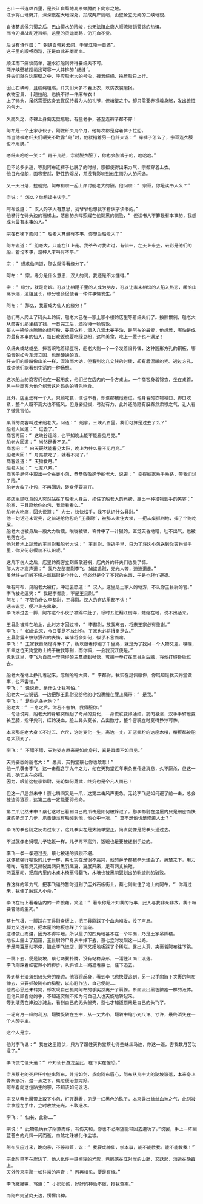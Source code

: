     巴山一带连绵百里，是长江自蜀地高原倾腾而下向东之地。
    江水将山地劈开，深深嵌在大地深处，形成两岸陡峭，山壁耸立无阙的三峡地貌。
    
    自诸葛武侯兴蜀之后，巴山蜀水的险峻，也无法阻止商人顺流倾销蜀锦的热情。
    而今刀兵战乱近百年，这里的货运商路，仍兀自不觉。
    
    后世有诗作曰：“ 朝辞白帝彩云间，千里江陵一日还”。
    这千里的顺畅商路，正是自此开磨而出。
    
    顺江而下痛快简单，逆水行船则非得要纤夫不可。
    两岸峡壁被挖凿出可容一人并排的‘细缝’。
    纤夫们就在这崖壁之中，呼应船老大的号令，拽着缆绳，拖着船只上行。
    
    因山石嶙峋，且缆绳粗砺，纤夫们大多不着上衣，以防衣裳磨损。
    衣物宝贵，十趟拉船，也换不得一件麻布衣！
    上了码头，虽然需要这身衣裳保持着为人的礼节，但峭壁之中，却只需要赤裸着身躯，发出兽性的气力。
    
    久而久之，赤裸上身倒无觉尴尬，有些老手，甚至连裤子都不穿！
    
    阿布是一个土家小伙子，刚做纤夫几个月，他每次都是穿着裤子拉船，
    而当他被老纤夫们嘲笑不敢露‘鸟’时，他就指着另一位纤夫说：“ 穿裤子怎么了，宗哥连衣服也不用脱。”
    
    老纤夫哈哈一笑：“ 再干几趟，宗就脱衣服了，你也会脱裤子的，哈哈哈。”
    
    但不论多少趟，等到阿布连裤子也脱了的时候，宗都使得出来力气，宗都穿着上衣。
    他目光俊朗，面容安然，野性的爆发，并没有影响到他生而为人的闲逸。
    
    又一天日落，拉船完。阿布和宗一起上岸讨船老大的酬。他问宗：“ 宗哥，你是读书人么？”
    
    宗说：“ 怎么？你想读书认字。”
    
    阿布说道：“ 汉人的字大有意思，我爷爷也想我学着认字读书的。” 
    他攀行在码头边的石梯上，落日的余晖照耀在他黝黑的侧脸，“ 但读书人不算最有本事的，我想成为最有本事的人。”
    
    宗在石梯下面问：“ 船老大算最有本事，你想当船老大？”
    
    阿布说道：“ 船老大，只能在江上走。我爷爷对我讲过，有仙士，在天上来去，云彩是他们的船。若论本事，这种人才叫有本事。”
    
    宗：“ 想求仙问道，那么就得看缘分了。”
    
    阿布：“ 宗，缘分是什么意思，汉人的词，我还是不太懂得。”
    
    宗：“ 缘分，就是奇妙。可以让相距千里的人成为朋友，可以让素未相识的人陷入热恋，哪怕山高水远，道阻且长，缘分也会促使着一件件事情发生。”
    
    阿布：“ 那么，我要成为仙人的缘分！”
    
    他们两人爬上了码头上的街，船老大已在一家土家小楼的店里等着纤夫们了。按照惯例，船老大从商客们那里结了钱，一日完工后，还招待一顿晚饭。
    每人一碗份热腾腾的绿豆粉，姜蒜佐料，滴入几滴木姜子油，是阿布的最爱，他想着，哪怕是成为最有本事的仙人，每日晚饭也要吃绿豆粉，这种美食，吃上一辈子也不满足！
    
    众纤夫或站或坐，捧着碗吃着绿豆粉，船老大则一个一个发着旧孙钱，这种圆形方孔的铜板，哪怕晋朝如今东渡立国，也是硬通的货。
    纤夫们的眼睛像山羊一样，混浊而木讷，但看到这几文钱的时候，却有着温暖的光。透过方孔，或许他们能看到生活的一种畅想。
    
    这次船上的商客们也在一起用食，他们坐在店内的一个方桌上，一个商客身着锦衣，坐在桌首，另一些商客为他介绍着这片码头的特色吃食。
    
    此外，店里还有一个人，只顾吃食，谁也不看，却谁都被他看过。他身着的衣物袖口、脚口收紧，整个人既不高大也不威风，但身姿挺拔，弓劲有力，此外还隐隐有股森然肃穆之气，让人看了微微害怕。
    
    桌首的商客叫过来船老大，问道：“ 船家，三峡八百里，我们可算是过去了么？”
    船老大回道：“ 过去了。”
    商客再回：“ 这峡谷连绵，也不知晚上能不能看见月亮。”
    船老大回道：“ 当然是看不见。”
    商客问：“ 白天既然能看见太阳，晚上为什么看不见月亮。”
    船老大回：“ 月亮被吃了，就看不见了。”
    商客说道：“ 天狗食月。”
    船老大回：“ 七荤八素。”
    商客于是怀中取出一个布裹小包，恭恭敬敬递予船老大，说道：“ 幸得船家熟手熟路，带我们过了险。”
    船老大收了小包，不再回话，转身便要离开。
    
    那店里顾吃食的人突然站在了船老大身后，扣住了船老大的肩膀，露出一种猎物到手的笑容：“ 船家，王县尉给你的包，我能看看么。”
    船老大吃痛，回头说道：“ 力士，快快松手，我不认识什么县尉。”
    他一句话还未说完，之前递给他包的‘王县尉’，被那人揪住大领，一把从桌抓到地，摔了个狗吃屎。
    船老大也被身后一股大力后拽，喉咙被锁，脊骨中了一计狠的，直觉天昏地暗，吐不出气，也被甩落在地。
    他对着地上趴着的王县尉和船老大说：“ 王县尉，潜逃千里，只为了将这小包送到你天狗堂手里，你又何必假装不认识呢。”
    
    这几下伤人之后，店里的商客立刻四散避祸，店内外的纤夫们也受了惊。
    那人方才高声道：“ 我乃左部都尉李飞，捕盗追贼，无光人等，速速退走。”
    虽然纤夫们听不懂左部都尉是个什么，但必然是个了不起的东西，于是也赶忙避退。
    
    唯有阿布，见船老大被打，冲过去怒道：“ 汉人，这里是土家人的地方，不认你王县尉的官。”
    李飞被他逗笑：“ 我是李都尉，不是王县尉。”
    阿布：“ 不管你什么李都尉，王县尉。汉人的官这里都不认！”
    话未说完，便冲上去出拳。
    李飞添过去一脚，阿布这个小伙子被踢中肚子，顿时五脏翻江倒海，蜷缩在地，说不出话来。
    
    王县尉被摔在地上，此时方才回过神，“ 李都尉，放我离去，将来王家必有重谢。”
    李飞：“ 如此说来，今日要是不放过你，王家也必将报复是么。”
    王县尉露出愤怒狠诈的表情，事情将会如何，似乎不言而喻。
    李飞：“ 王家我自然是得罪不了，所以跟着你跑了千里路，就是为了找另一个人物交差。嘿嘿，所幸这位天狗堂教士终于被我等到，而你嘛，一会我沉江便是。”
    说到这里，李飞为自己一举两得的主意感到畅快，弯腰一拳打在王县尉后脑，将他打得昏厥过去。
    
    船老大在地上挣扎着起来，忽然哈哈大笑，“ 李都尉，我实在是佩服你，你既知是我天狗堂做事，也不害怕。”
    李飞：“ 说说看，是什么让我害怕。”
    船老大一边说话，一边把那王县尉交给他的小包裹缠在腰上绳带：“ 是我。”
    李飞：“ 是你这条老狗？”
    船老大：“ 三息之后，你若不害怕，我佩服你。”
    一句话说完，船老大的身躯突然起了奇异的变化，一身皮肤变得通红，筋肉暴涨，双手手臂也变长至膝，指甲尖利，红的浸血，脸上鼻头变长，凸出数寸，整个容貌立时变得狰狞可怖。
    
    本来那船老大身长不过五、六尺，这时变化一生，高达一丈。开店卖粉的这座木楼，楼板都被船老大顶到了。
    
    李飞：“ 不错不错，天狗姿态原来是如此身形，真是耳闻不如目见。”
    
    天狗姿态的船老大：“ 愚夫，天狗堂蔡七你也敢惹！”
    他一爪袭击李飞，这一击蕴含了九牛之力，他在天狗堂近年来负责传递消息，久不厮杀，但这一抓，确实志在必得。
    因为，眼前这位李都尉，无论如何勇武，终究也是个凡人而已！
    
    但这一爪居然未中！蔡七瞬间又是一爪，这第二击风声更急。无论李飞是如何避了前一击，总会被迫得狼狈，这第二击一定能要得他命。
    
    第二爪仍然未中！蔡七这时已看到自己的爪击是如何被躲过了，那李都尉在这屋内只是细密而快速的多走了几步，爪击便没有触碰到他，他心中一凛，“ 莫不是他也是修道人士？”
    
    李飞的拳也随之反击过来了，这几拳实在是太简单堂正，简直就像是把拳头递过去。
    
    不过就像老妈喂儿子吃饭一样，儿子再不高兴，饭碗也是要被递到手边的。
    
    李飞一拳一拳递过去，蔡七被递的狼狈不堪。
    就像被强行喂饭的儿子一样，蔡七实在是很不高兴，他的鼻子都被拳头递歪了。痛楚之下，用力嚎啕，背部竟又撕裂出两只黑羽鹰翼，翼展开来，足有两丈长短。
    两翼扇动，把店内里的木桌木椅扇得翻飞，木墙也被黑羽翼划出的轨迹削的破败。
    
    靠这样的笨力气，把李飞逼的暂时退到了店外石板街上。蔡七则揪住了地上的阿布，“ 你再过来，我便了解这人小命。”
    
    李飞在街上看着店内的一片狼藉，笑道：“ 看来你是不知我的行事，此人与我非亲非故，我干嘛要管他的生死。”
    
    蔡七气极，一脚踩在王县尉身板上，把王县尉踩了个血肉崩发，没了声息。
    脚力又透到地，把木屋的地板也踩了个窟窿。
    这楼依山而建，因为不得平地，所以屋子的四角地基不在一个平面，乃是土家吊脚楼。
    地板上露出了窟窿，王县尉的尸身从中掉下去，蔡七立时发现这一出路。
    于是两翼扇动不停，阻止李飞进店，脚下又把地板踩了个稀烂，露出大洞，夹裹着阿布往下跳。
    
    一跳下去，便是陡坡，蔡七两翼扑腾，没有站稳身形，一溜往江面上滚落。
    李飞则踩着细密微小的脚步，从斜坡上一路追着蔡七，往下追去。
    
    等到蔡七滚落到码头旁的岸边，他狼狈起身，看到李飞也快要追到，另一只手向腋下夹裹的阿布伸去，只要抓破阿布的胸膛，以心脏作法，自己便能……
    他的心思还未转完，却发现自己抓向阿布的手突然离开了肩膀，断面流出黑色脓疱一样的液体。
    但他只顾看他的手，不知道突然不知为何自己人也天旋地转起来。
    等到滚落在岸边沙滩上，看到自己的无头躯壳，蔡七才知道原来是自己的头飞了。
    
    一轮弯月一样的利刃，翻腾旋转在空中，从一丈大小，翻转中缩小到尺许、寸许，最终消失在一个人的手里。
    
    这个人是宗。
    
    他对李飞说：“ 我在这里隐伏，只为了跟住天狗堂蔡七得些蛛丝马迹，你这一逼，害我数月苦功没了。”
    
    李飞慌忙低头道：“ 不知仙长游龙至此，在下实在惶恐。”
    
    宗从蔡七的死尸怀中扯出阿布，并指如剑，点向阿布眉心，阿布从几十丈的陡坡滚落，本来身上骨断筋折，这一点之下，倏忽便治愈完好。
    阿布看向这位陌生的宗，不知该如何说话。
    
    宗又从蔡七腰带上取下小包，打开翻看，见是一红黑色的珠子，本来露出丝丝血煞之气，此刻被宗拿捏在手中，立时收敛无光，不敢造次。
    
    李飞：“ 仙长，此物……”
    
    宗说：“ 此物吸纳女子阴煞而练，有伤天和，你也不必期望能带回去邀功了。”说罢，手上一阵幽蓝苍白的光辉一闪而逝，血煞之珠被化作尘埃。
    
    阿布反应过来，跪向宗，不停叩首，说：“ 我要成神仙，学本事，能不能教我。能不能教我！”
    
    宗此时已不在岸边了，他人化作一道模糊的光影，竟鹘落在江对岸的山巅，又跃起，消逝在晚霞上。
    天外传来宗那一如往常的声音：“ 若再相见，便是有缘。”
    
    李飞撇撇嘴，骂道：“ 小奶奶的，好好的神仙不做，抢我查案。”
    
    而阿布则望向天边，愣愣出神。
    
    
    
    
    
    
    
    
     
    
    
    
    
    
 
    
    
    
